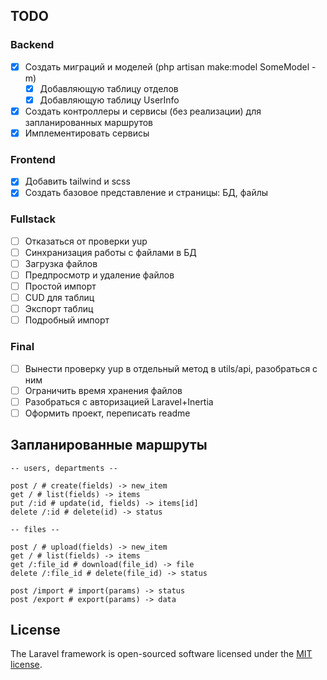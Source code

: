 ## TODO

### Backend

- [x] Создать миграций и моделей (php artisan make:model SomeModel -m)
  - [x] Добавляющую таблицу отделов
  - [x] Добавляющую таблицу UserInfo
- [x] Создать контроллеры и сервисы (без реализации) для запланированных маршрутов
- [x] Имплементировать сервисы

### Frontend

- [x] Добавить tailwind и scss
- [x] Создать базовое представление и страницы: БД, файлы

### Fullstack

- [ ] Отказаться от проверки yup
- [ ] Синхранизация работы с файлами в БД
- [ ] Загрузка файлов
- [ ] Предпросмотр и удаление файлов
- [ ] Простой импорт
- [ ] CUD для таблиц
- [ ] Экспорт таблиц
- [ ] Подробный импорт

### Final

- [ ] Вынести проверку yup в отдельный метод в utils/api, разобраться с ним
- [ ] Ограничить время хранения файлов
- [ ] Разобраться с авторизацией Laravel+Inertia
- [ ] Оформить проект, переписать readme

## Запланированные маршруты

```
-- users, departments --

post / # create(fields) -> new_item
get / # list(fields) -> items
put /:id # update(id, fields) -> items[id]
delete /:id # delete(id) -> status

-- files --

post / # upload(fields) -> new_item
get / # list(fields) -> items
get /:file_id # download(file_id) -> file
delete /:file_id # delete(file_id) -> status

post /import # import(params) -> status
post /export # export(params) -> data
```

## License

The Laravel framework is open-sourced software licensed under the [MIT license](https://opensource.org/licenses/MIT).

